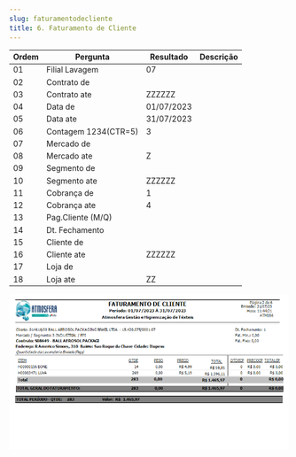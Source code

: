 ```yaml
---
slug: faturamentodecliente
title: 6. Faturamento de Cliente
---
```


Ordem | Pergunta | Resultado | Descrição
----- | -------- | --------- | ---------
01    |Filial Lavagem |07 |
02    |Contrato de | |
03    |Contrato ate |ZZZZZZ |
04    |Data de |01/07/2023 |
05    |Data ate |31/07/2023 |
06    |Contagem 1234(CTR=5) |3|
07    |Mercado de | |
08    |Mercado ate |Z|
09    |Segmento de | |
10    |Segmento ate |ZZZZZZ|
11    |Cobrança de |1 |
12    |Cobrança ate |4 |
13    |Pag.Cliente (M/Q) | |
14    |Dt. Fechamento | |
15    |Cliente de | |
16    | Cliente ate| ZZZZZZ|
17    |Loja de | |
18    | Loja ate| ZZ|

![Alt text](image-4.png)
